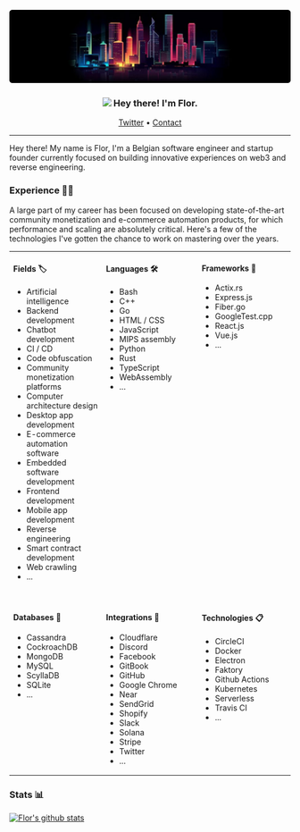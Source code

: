 ![Tokyo](https://github.com/Florrdv/florrdv/blob/master/tokyo-skyline.png?raw=true)
<div>
    <h3 align="center"><img src="https://media.giphy.com/media/hvRJCLFzcasrR4ia7z/giphy.gif" width="20px"> Hey there! I'm Flor.</h3>
    <p align="center">
        <a href="https://twitter.com/florrdv">Twitter<a> •
        <a href="mailto:flor@duck.com">Contact</a>
    </p>
</div>

___

Hey there! My name is Flor, I'm a Belgian software engineer and startup founder currently focused on building innovative experiences on web3 and reverse engineering.

### Experience 🕵️‍♂️
A large part of my career has been focused on developing state-of-the-art community monetization and e-commerce automation products, for which performance and scaling are absolutely critical. Here's a few of the technologies I've gotten the chance to work on mastering over the years.

<table>
<tr>
<td valign="top" width="33%">

#### Fields 🏷
- Artificial intelligence
- Backend development
- Chatbot development
- CI / CD
- Code obfuscation
- Community monetization platforms
- Computer architecture design
- Desktop app development
- E-commerce automation software
- Embedded software development
- Frontend development
- Mobile app development
- Reverse engineering
- Smart contract development
- Web crawling
- ...

<img width="5000px"/>
</td><td valign="top" width="34%">

#### Languages 🛠
- Bash
- C++
- Go
- HTML / CSS
- JavaScript
- MIPS assembly
- Python
- Rust
- TypeScript
- WebAssembly
- ...

</td><td valign="top" width="33%">

#### Frameworks 🧱
- Actix.rs
- Express.js
- Fiber.go
- GoogleTest.cpp
- React.js
- Vue.js
- ...

</td></tr>
<tr><td valign="top" width="33%">

#### Databases 🧬
- Cassandra
- CockroachDB
- MongoDB
- MySQL
- ScyllaDB
- SQLite
- ...

</td><td valign="top" width="34%">

#### Integrations 🔌
- Cloudflare
- Discord
- Facebook
- GitBook
- GitHub
- Google Chrome
- Near
- SendGrid
- Shopify
- Slack
- Solana
- Stripe
- Twitter
- ...

</td><td valign="top" width="33%">

#### Technologies 📋
- CircleCI
- Docker
- Electron
- Faktory
- Github Actions
- Kubernetes
- Serverless
- Travis CI
- ...

</td></tr>
</table>

### Stats 📊
[![Flor's github stats](https://github-readme-stats.vercel.app/api?username=florrdv&count_private=true&show_icons=true&theme=tokyonight&hide=stars)](https://github.com/florrdv)
